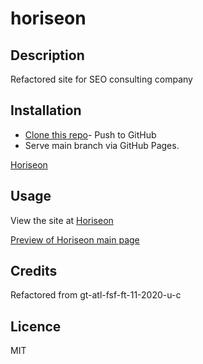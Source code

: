 # horiseon

## Description
Refactored site for SEO consulting company

## Installation
- [Clone this repo](https://github.com/brhestir/horiseon.git)- Push to GitHub
- Serve main branch via GitHub Pages.

[Horiseon](https://brhestir.github.io/horiseon/)

## Usage
View the site at [Horiseon](https://brhestir.github.io/horiseon/)

[Preview of Horiseon main page](assets/images/horiseon.png)

## Credits
Refactored from gt-atl-fsf-ft-11-2020-u-c

## Licence
MIT